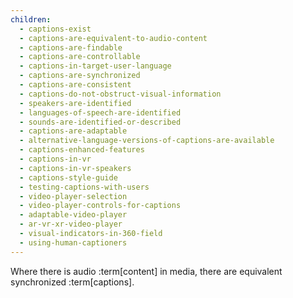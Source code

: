 ```yaml
---
children:
  - captions-exist
  - captions-are-equivalent-to-audio-content
  - captions-are-findable
  - captions-are-controllable
  - captions-in-target-user-language
  - captions-are-synchronized
  - captions-are-consistent
  - captions-do-not-obstruct-visual-information
  - speakers-are-identified
  - languages-of-speech-are-identified
  - sounds-are-identified-or-described
  - captions-are-adaptable
  - alternative-language-versions-of-captions-are-available
  - captions-enhanced-features
  - captions-in-vr
  - captions-in-vr-speakers
  - captions-style-guide
  - testing-captions-with-users
  - video-player-selection
  - video-player-controls-for-captions
  - adaptable-video-player
  - ar-vr-xr-video-player
  - visual-indicators-in-360-field
  - using-human-captioners
---
```


Where there is audio :term[content] in media, there are equivalent synchronized :term[captions].

